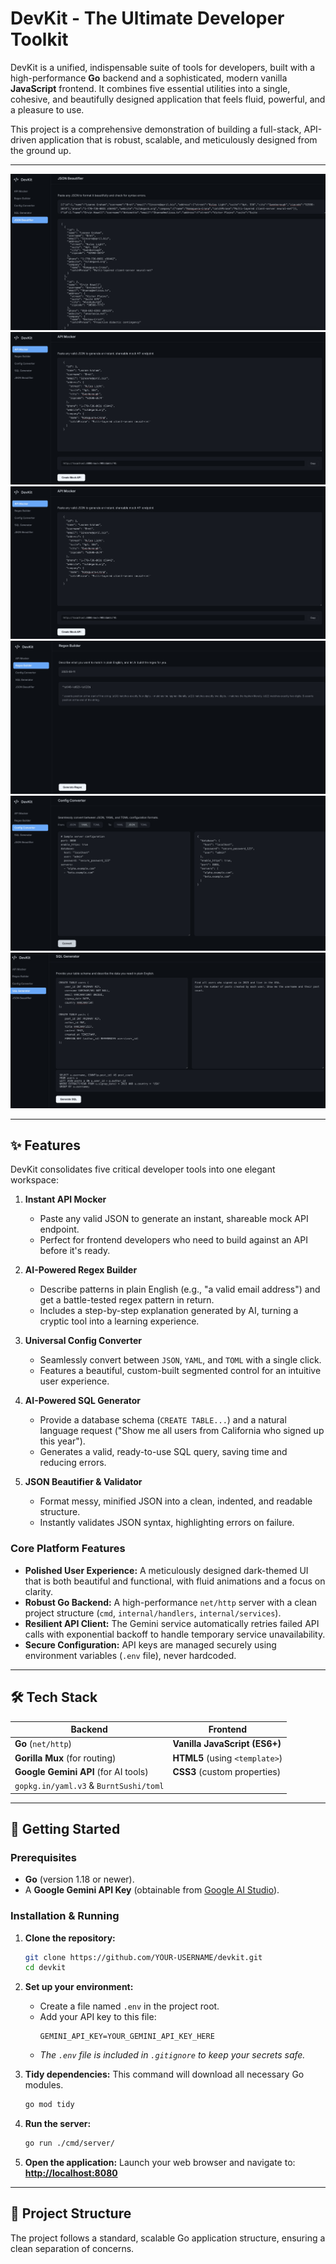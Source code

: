 # DevKit - The Ultimate Developer Toolkit

DevKit is a unified, indispensable suite of tools for developers, built with a high-performance **Go** backend and a sophisticated, modern vanilla **JavaScript** frontend. It combines five essential utilities into a single, cohesive, and beautifully designed application that feels fluid, powerful, and a pleasure to use.

This project is a comprehensive demonstration of building a full-stack, API-driven application that is robust, scalable, and meticulously designed from the ground up.

---

![DevKit Application Screenshot](./1.jpeg)
![DevKit Application Screenshot](./2.jpeg)
![DevKit Application Screenshot](./3.jpeg)
![DevKit Application Screenshot](./4.jpeg)
![DevKit Application Screenshot](./5.jpeg)
![DevKit Application Screenshot](./6.jpeg)



---

## ✨ Features

DevKit consolidates five critical developer tools into one elegant workspace:

1.  **Instant API Mocker**
    -   Paste any valid JSON to generate an instant, shareable mock API endpoint.
    -   Perfect for frontend developers who need to build against an API before it's ready.

2.  **AI-Powered Regex Builder**
    -   Describe patterns in plain English (e.g., "a valid email address") and get a battle-tested regex pattern in return.
    -   Includes a step-by-step explanation generated by AI, turning a cryptic tool into a learning experience.

3.  **Universal Config Converter**
    -   Seamlessly convert between `JSON`, `YAML`, and `TOML` with a single click.
    -   Features a beautiful, custom-built segmented control for an intuitive user experience.

4.  **AI-Powered SQL Generator**
    -   Provide a database schema (`CREATE TABLE...`) and a natural language request ("Show me all users from California who signed up this year").
    -   Generates a valid, ready-to-use SQL query, saving time and reducing errors.

5.  **JSON Beautifier & Validator**
    -   Format messy, minified JSON into a clean, indented, and readable structure.
    -   Instantly validates JSON syntax, highlighting errors on failure.

### Core Platform Features
-   **Polished User Experience:** A meticulously designed dark-themed UI that is both beautiful and functional, with fluid animations and a focus on clarity.
-   **Robust Go Backend:** A high-performance `net/http` server with a clean project structure (`cmd`, `internal/handlers`, `internal/services`).
-   **Resilient API Client:** The Gemini service automatically retries failed API calls with exponential backoff to handle temporary service unavailability.
-   **Secure Configuration:** API keys are managed securely using environment variables (`.env` file), never hardcoded.

---

## 🛠️ Tech Stack

| Backend                                | Frontend                     |
| -------------------------------------- | ---------------------------- |
| **Go** (`net/http`)                    | **Vanilla JavaScript (ES6+)**|
| **Gorilla Mux** (for routing)          | **HTML5** (using `<template>`)|
| **Google Gemini API** (for AI tools)   | **CSS3** (custom properties) |
| `gopkg.in/yaml.v3` & `BurntSushi/toml` |                              |

---

## 🚀 Getting Started

### Prerequisites

-   **Go** (version 1.18 or newer).
-   A **Google Gemini API Key** (obtainable from [Google AI Studio](https://aistudio.google.com/app/apikey)).

### Installation & Running

1.  **Clone the repository:**
    ```bash
    git clone https://github.com/YOUR-USERNAME/devkit.git
    cd devkit
    ```

2.  **Set up your environment:**
    -   Create a file named `.env` in the project root.
    -   Add your API key to this file:
        ```
        GEMINI_API_KEY=YOUR_GEMINI_API_KEY_HERE
        ```
    -   *The `.env` file is included in `.gitignore` to keep your secrets safe.*

3.  **Tidy dependencies:** This command will download all necessary Go modules.
    ```bash
    go mod tidy
    ```

4.  **Run the server:**
    ```bash
    go run ./cmd/server/
    ```

5.  **Open the application:** Launch your web browser and navigate to:
    **[http://localhost:8080](http://localhost:8080)**

---

## 📂 Project Structure

The project follows a standard, scalable Go application structure, ensuring a clean separation of concerns.